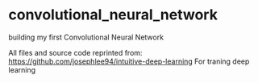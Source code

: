 # convolutional_neural_network
building my first Convolutional Neural Network

All files and source code reprinted from: https://github.com/josephlee94/intuitive-deep-learning
For traning deep learning
